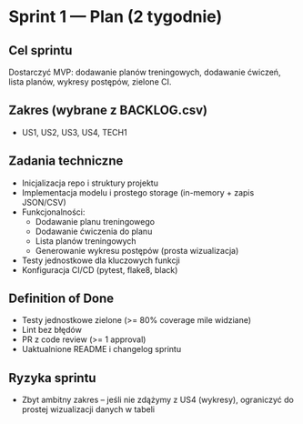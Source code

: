 # Sprint 1 — Plan (2 tygodnie)

## Cel sprintu
Dostarczyć MVP: dodawanie planów treningowych, dodawanie ćwiczeń, lista planów, wykresy postępów, zielone CI.

## Zakres (wybrane z BACKLOG.csv)
- US1, US2, US3, US4, TECH1

## Zadania techniczne
- Inicjalizacja repo i struktury projektu
- Implementacja modelu i prostego storage (in-memory + zapis JSON/CSV)
- Funkcjonalności:
  - Dodawanie planu treningowego
  - Dodawanie ćwiczenia do planu
  - Lista planów treningowych
  - Generowanie wykresu postępów (prosta wizualizacja)
- Testy jednostkowe dla kluczowych funkcji
- Konfiguracja CI/CD (pytest, flake8, black)

## Definition of Done
- Testy jednostkowe zielone (>= 80% coverage mile widziane)
- Lint bez błędów
- PR z code review (>= 1 approval)
- Uaktualnione README i changelog sprintu

## Ryzyka sprintu
- Zbyt ambitny zakres – jeśli nie zdążymy z US4 (wykresy), ograniczyć do prostej wizualizacji danych w tabeli
